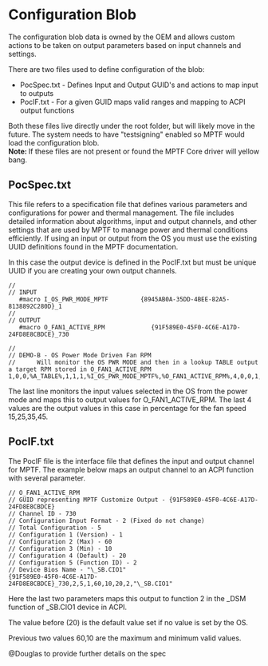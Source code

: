# Configuration Blob
The configuration blob data is owned by the OEM and allows custom actions to be taken on output parameters based on input channels and settings.

There are two files used to define configuration of the blob:
 - PocSpec.txt -  Defines Input and Output GUID's and actions to map input to outputs
 - PocIF.txt - For a given GUID maps valid ranges and mapping to ACPI output functions

Both these files live directly under the root folder, but will likely move in the future. The system needs to have "testsigning" enabled so MPTF would load the configuration blob.
<br><b>Note: </b> If these files are not present or found the MPTF Core driver will yellow bang.

 ## PocSpec.txt
This file refers to a specification file that defines various parameters and configurations for power and thermal management. The file includes detailed information about algorithms, input and output channels, and other settings that are used by MPTF to manage power and thermal conditions efficiently. If using an input or output from the OS you must use the existing UUID definitions found in the MPTF documentation.

In this case the output device is defined in the PocIF.txt but must be unique UUID if you are creating your own output channels.

```
//
// INPUT
   #macro I_OS_PWR_MODE_MPTF         {8945AB0A-35DD-4BEE-82A5-8138892C280D}_1
//
// OUTPUT
   #macro O_FAN1_ACTIVE_RPM           	{91F589E0-45F0-4C6E-A17D-24FD8E8CBDCE}_730

//
// DEMO-B - OS Power Mode Driven Fan RPM
//		Will monitor the OS PWR MODE and then in a lookup TABLE output a target RPM stored in O_FAN1_ACTIVE_RPM
1,0,0,%A_TABLE%,1,1,1,%I_OS_PWR_MODE_MPTF%,%O_FAN1_ACTIVE_RPM%,4,0,0,1,3,5,7,2,4,6,7,15,25,35,45
```

The last line monitors the input values selected in the OS from the power mode and maps this to output values for O_FAN1_ACTIVE_RPM. The last 4 values are the output values in this case in percentage for the fan speed 15,25,35,45.

## PocIF.txt
The PocIF file is the interface file that defines the input and output channel for MPTF. The example below maps an output channel to an ACPI function with several parameter.

```
// O_FAN1_ACTIVE_RPM
// GUID representing MPTF Customize Output - {91F589E0-45F0-4C6E-A17D-24FD8E8CBDCE}
// Channel ID - 730
// Configuration Input Format - 2 (Fixed do not change)
// Total Configuration - 5
// Configuration 1 (Version) - 1
// Configuration 2 (Max) - 60
// Configuration 3 (Min) - 10
// Configuration 4 (Default) - 20
// Configuration 5 (Function ID) - 2
// Device Bios Name - "\_SB.CIO1"
{91F589E0-45F0-4C6E-A17D-24FD8E8CBDCE}_730,2,5,1,60,10,20,2,"\_SB.CIO1"
```

Here the last two parameters maps this output to function 2 in the _DSM function of \_SB.CIO1 device in ACPI.

The value before (20) is the default value set if no value is set by the OS.

Previous two values 60,10 are the maximum and minimum valid values.

@Douglas to provide further details on the spec